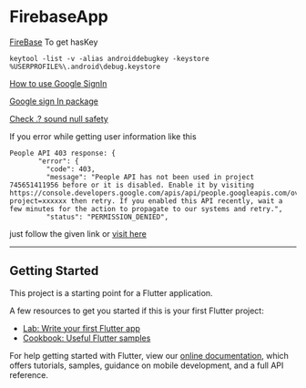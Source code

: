 # FirebaseApp


[FireBase](https://firebase.flutter.dev/docs/overview/)
To get hasKey
```
keytool -list -v -alias androiddebugkey -keystore %USERPROFILE%\.android\debug.keystore
```
[How to use Google SignIn](https://developers.google.com/android/guides/client-auth)

[Google sign In package](https://pub.dev/packages/google_sign_in)

 [ Check .? sound null safety](https://dart.dev/null-safety)

 If you error while getting user information like this
 ```
 People API 403 response: {
        "error": {
          "code": 403,
          "message": "People API has not been used in project 745651411956 before or it is disabled. Enable it by visiting https://console.developers.google.com/apis/api/people.googleapis.com/overview?project=xxxxxx then retry. If you enabled this API recently, wait a few minutes for the action to propagate to our systems and retry.",
          "status": "PERMISSION_DENIED",
 ```
just follow the given link or [visit here]( https://console.developers.google.com/apis/api/people.googleapis.com/)


-----
## Getting Started

This project is a starting point for a Flutter application.

A few resources to get you started if this is your first Flutter project:

- [Lab: Write your first Flutter app](https://flutter.dev/docs/get-started/codelab)
- [Cookbook: Useful Flutter samples](https://flutter.dev/docs/cookbook)

For help getting started with Flutter, view our
[online documentation](https://flutter.dev/docs), which offers tutorials,
samples, guidance on mobile development, and a full API reference.
